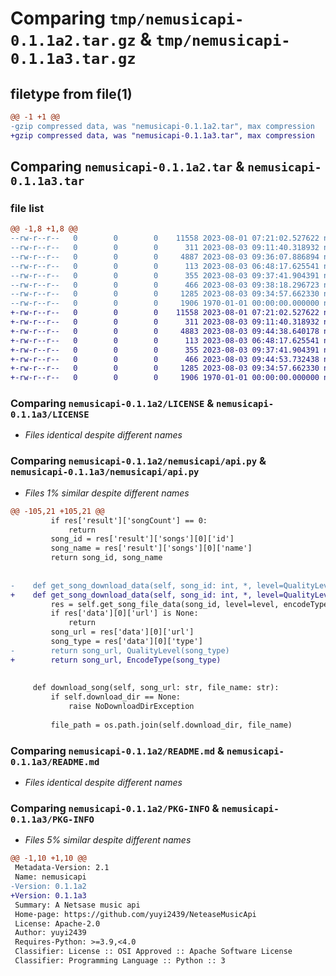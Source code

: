 # Comparing `tmp/nemusicapi-0.1.1a2.tar.gz` & `tmp/nemusicapi-0.1.1a3.tar.gz`

## filetype from file(1)

```diff
@@ -1 +1 @@
-gzip compressed data, was "nemusicapi-0.1.1a2.tar", max compression
+gzip compressed data, was "nemusicapi-0.1.1a3.tar", max compression
```

## Comparing `nemusicapi-0.1.1a2.tar` & `nemusicapi-0.1.1a3.tar`

### file list

```diff
@@ -1,8 +1,8 @@
--rw-r--r--   0        0        0    11558 2023-08-01 07:21:02.527622 nemusicapi-0.1.1a2/LICENSE
--rw-r--r--   0        0        0      311 2023-08-03 09:11:40.318932 nemusicapi-0.1.1a2/nemusicapi/__init__.py
--rw-r--r--   0        0        0     4887 2023-08-03 09:36:07.886894 nemusicapi-0.1.1a2/nemusicapi/api.py
--rw-r--r--   0        0        0      113 2023-08-03 06:48:17.625541 nemusicapi-0.1.1a2/nemusicapi/exception.py
--rw-r--r--   0        0        0      355 2023-08-03 09:37:41.904391 nemusicapi-0.1.1a2/nemusicapi/type.py
--rw-r--r--   0        0        0      466 2023-08-03 09:38:18.296723 nemusicapi-0.1.1a2/pyproject.toml
--rw-r--r--   0        0        0     1285 2023-08-03 09:34:57.662330 nemusicapi-0.1.1a2/README.md
--rw-r--r--   0        0        0     1906 1970-01-01 00:00:00.000000 nemusicapi-0.1.1a2/PKG-INFO
+-rw-r--r--   0        0        0    11558 2023-08-01 07:21:02.527622 nemusicapi-0.1.1a3/LICENSE
+-rw-r--r--   0        0        0      311 2023-08-03 09:11:40.318932 nemusicapi-0.1.1a3/nemusicapi/__init__.py
+-rw-r--r--   0        0        0     4883 2023-08-03 09:44:38.640178 nemusicapi-0.1.1a3/nemusicapi/api.py
+-rw-r--r--   0        0        0      113 2023-08-03 06:48:17.625541 nemusicapi-0.1.1a3/nemusicapi/exception.py
+-rw-r--r--   0        0        0      355 2023-08-03 09:37:41.904391 nemusicapi-0.1.1a3/nemusicapi/type.py
+-rw-r--r--   0        0        0      466 2023-08-03 09:44:53.732438 nemusicapi-0.1.1a3/pyproject.toml
+-rw-r--r--   0        0        0     1285 2023-08-03 09:34:57.662330 nemusicapi-0.1.1a3/README.md
+-rw-r--r--   0        0        0     1906 1970-01-01 00:00:00.000000 nemusicapi-0.1.1a3/PKG-INFO
```

### Comparing `nemusicapi-0.1.1a2/LICENSE` & `nemusicapi-0.1.1a3/LICENSE`

 * *Files identical despite different names*

### Comparing `nemusicapi-0.1.1a2/nemusicapi/api.py` & `nemusicapi-0.1.1a3/nemusicapi/api.py`

 * *Files 1% similar despite different names*

```diff
@@ -105,21 +105,21 @@
         if res['result']['songCount'] == 0:
             return
         song_id = res['result']['songs'][0]['id']
         song_name = res['result']['songs'][0]['name']
         return song_id, song_name
 
 
-    def get_song_download_data(self, song_id: int, *, level=QualityLevel.standard, encodeType=EncodeType.flac) -> tuple[str, QualityLevel] | None:
+    def get_song_download_data(self, song_id: int, *, level=QualityLevel.standard, encodeType=EncodeType.flac) -> tuple[str, EncodeType] | None:
         res = self.get_song_file_data(song_id, level=level, encodeType=encodeType)
         if res['data'][0]['url'] is None:
             return
         song_url = res['data'][0]['url']
         song_type = res['data'][0]['type']
-        return song_url, QualityLevel(song_type)
+        return song_url, EncodeType(song_type)
 
 
     def download_song(self, song_url: str, file_name: str):
         if self.download_dir == None:
             raise NoDownloadDirException
         
         file_path = os.path.join(self.download_dir, file_name)
```

### Comparing `nemusicapi-0.1.1a2/README.md` & `nemusicapi-0.1.1a3/README.md`

 * *Files identical despite different names*

### Comparing `nemusicapi-0.1.1a2/PKG-INFO` & `nemusicapi-0.1.1a3/PKG-INFO`

 * *Files 5% similar despite different names*

```diff
@@ -1,10 +1,10 @@
 Metadata-Version: 2.1
 Name: nemusicapi
-Version: 0.1.1a2
+Version: 0.1.1a3
 Summary: A Netsase music api
 Home-page: https://github.com/yuyi2439/NeteaseMusicApi
 License: Apache-2.0
 Author: yuyi2439
 Requires-Python: >=3.9,<4.0
 Classifier: License :: OSI Approved :: Apache Software License
 Classifier: Programming Language :: Python :: 3
```

